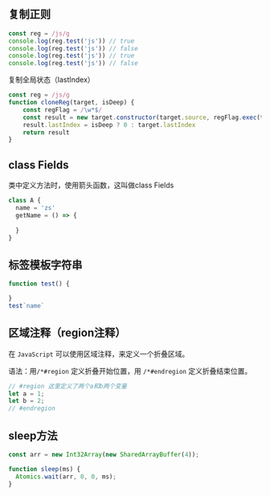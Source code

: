 
## 复制正则
```js
const reg = /js/g
console.log(reg.test('js')) // true
console.log(reg.test('js')) // false
console.log(reg.test('js')) // true
console.log(reg.test('js')) // false
```
复制全局状态（lastIndex）

```js
const reg = /js/g
function cloneReg(target, isDeep) {
    const regFlag = /\w*$/
    const result = new target.constructor(target.source, regFlag.exec(target))
    result.lastIndex = isDeep ? 0 : target.lastIndex
    return result
}
```


## class Fields
类中定义方法时，使用箭头函数，这叫做class Fields
```js
class A {
  name = 'zs'
  getName = () => {
    
  }
}
```

## 标签模板字符串
```js
function test() {

}
test`name`
```

## 区域注释（region注释）

在 `JavaScript` 可以使用区域注释，来定义一个折叠区域。

语法：用`/*#region` 定义折叠开始位置，用 `/*#endregion` 定义折叠结束位置。

```js
// #region 这里定义了两个a和b两个变量
let a = 1;
let b = 2;
// #endregion
```


## sleep方法

```js
const arr = new Int32Array(new SharedArrayBuffer(4));

function sleep(ms) {
  Atomics.wait(arr, 0, 0, ms);
}
```